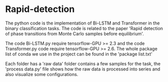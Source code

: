 # Rapid-detection
The python code is the implementation of Bi-LSTM and Transformer in the binary classification tasks. The code is related to the paper 'Rapid detection of phase transitions from Monte Carlo samples before equilibrium'.

The code Bi-LSTM.py require tensorflow-GPU >= 2.3 and the code Transformer.py code require tensorflow-GPU >= 2.6. The whole package list of conda we use in the project can be found in the 'package list.txt'

Each folder has a 'raw data' folder contains a few samples for the task, the 'process data.py' file shows how the raw data is processed into series and also visualize some configurations.
